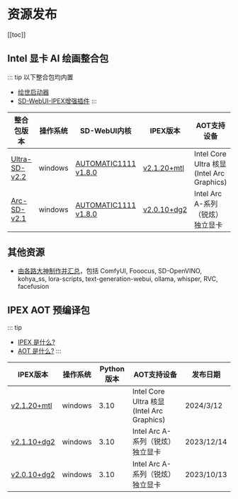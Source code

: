 # 资源发布

[[toc]]

## Intel 显卡 AI 绘画整合包

::: tip
以下整合包均内置
- [绘世启动器](https://www.bilibili.com/video/BV1ne4y1V7QU)
- [SD-WebUI-IPEX增强插件](https://github.com/Nuullll/sd-webui-ipex-enhancement)
:::

|整合包版本|操作系统|SD-WebUI内核|IPEX版本|AOT支持设备|发布日期|
|-|-|-|-|-|-|
|[Ultra-SD-v2.2](https://www.bilibili.com/video/BV1Ku4m1g7gd)|windows|[AUTOMATIC1111 v1.8.0](https://github.com/AUTOMATIC1111/stable-diffusion-webui)|[v2.1.20+mtl](https://github.com/Nuullll/intel-extension-for-pytorch/releases/tag/v2.0.110%2Bxpu-master%2Bdll-bundle)|Intel Core Ultra 核显 (Intel Arc Graphics)|2023/3/12|
|[Arc-SD-v2.1](https://www.bilibili.com/video/BV12C4y1q78k)|windows|[AUTOMATIC1111 v1.8.0](https://github.com/AUTOMATIC1111/stable-diffusion-webui)|[v2.0.10+dg2](https://github.com/Nuullll/intel-extension-for-pytorch/releases/tag/v2.0.110%2Bxpu-master%2Bdll-bundle)|Intel Arc A-系列（锐炫）独立显卡|2023/12/27|

## 其他资源

- [由各路大神制作并汇总](https://pd.qq.com/s/5cj75s5pz)，包括 ComfyUI, Fooocus, SD-OpenVINO, kohya_ss, lora-scripts, text-generation-webui, ollama, whisper, RVC, facefusion

## IPEX AOT 预编译包

::: tip
- [IPEX 是什么?](/basic/ipex)
- [AOT 是什么?](/basic/ipex-aot)
:::

|IPEX版本|操作系统|Python版本|AOT支持设备|发布日期|
|-|-|-|-|-|
|[v2.1.20+mtl](https://github.com/Nuullll/intel-extension-for-pytorch/releases/tag/v2.1.20%2Bmtl%2Boneapi)|windows|3.10|Intel Core Ultra 核显 (Intel Arc Graphics)|2024/3/12|
|[v2.1.10+dg2](https://github.com/Nuullll/intel-extension-for-pytorch/releases/tag/v2.1.10%2Bxpu)|windows|3.10|Intel Arc A-系列（锐炫）独立显卡|2023/12/14|
|[v2.0.10+dg2](https://github.com/Nuullll/intel-extension-for-pytorch/releases/tag/v2.0.110%2Bxpu-master%2Bdll-bundle)|windows|3.10|Intel Arc A-系列（锐炫）独立显卡|2023/10/13|

